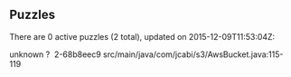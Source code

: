 ## Puzzles

There are 0 active puzzles (2 total), updated on 2015-12-09T11:53:04Z:

unknown ?
&nbsp;2-68b8eec9 src/main/java/com/jcabi/s3/AwsBucket.java:115-119
